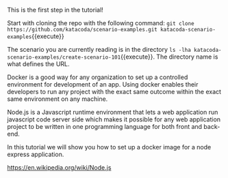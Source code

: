 This is the first step in the tutorial!

Start with cloning the repo with the following command:
`git clone https://github.com/katacoda/scenario-examples.git katacoda-scenario-examples`{{execute}}

The scenario you are currently reading is in the directory `ls -lha katacoda-scenario-examples/create-scenario-101`{{execute}}. The directory name is what defines the URL.

Docker is a good way for any organization to set up a controlled environment for development of an app. Using docker enables their developers to run any project with the exact same outcome within the exact same environment on any machine. 

Node.js is a Javascript runtime environment that lets a web application run javascript code server side which makes it possible for any web application project to be written in one programming language for both front and back-end. 

In this tutorial we will show you how to set up a docker image for a node express application. 


https://en.wikipedia.org/wiki/Node.js

